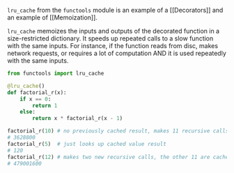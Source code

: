 `lru_cache` from the `functools` module is an example of a [[Decorators]] and an example of [[Memoization]].

`lru_cache` memoizes the inputs and outputs of the decorated function in a size-restricted dictionary. It speeds up repeated calls to a slow function with the same inputs. 
For instance, if the function reads from disc, makes network requests, or requires a lot of computation AND it is used repeatedly with the same inputs.

```python
from functools import lru_cache

@lru_cache()
def factorial_r(x):
    if x == 0:
        return 1
    else:
        return x * factorial_r(x - 1)

factorial_r(10) # no previously cached result, makes 11 recursive calls
# 3628800
factorial_r(5)  # just looks up cached value result
# 120
factorial_r(12) # makes two new recursive calls, the other 11 are cached
# 479001600
```
